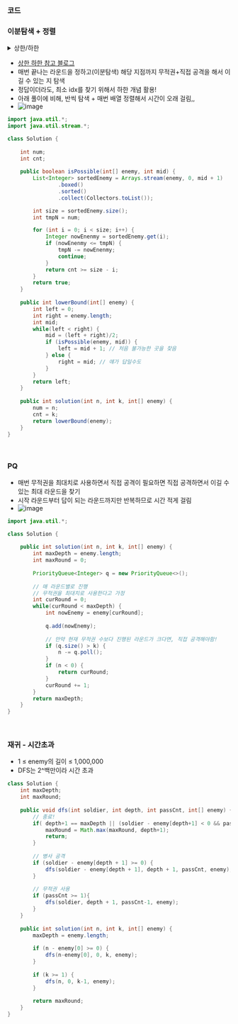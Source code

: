 ### 코드

### 이분탐색 + 정렬

<details>
<summary>상한/하한</summary>
<div markdown="1">

![image](https://github.com/Morning-Algorithm-Study-2023/Algorithm/assets/77563814/0cf36efd-eda1-45c5-becb-1afdd83c4c99)

https://www.figma.com/file/1EF9TgfAKYQMHcmnGz1Qa4/Algorithm?type=whiteboard&node-id=1-427&t=y2xIRQQ4Qe8T3UR7-0
</div>
</details>

- [상한 하한 참고 블로그](https://jackpot53.tistory.com/33)
- 매번 끝나는 라운드을 정하고(이분탐색) 해당 지점까지 무적권+직접 공격을 해서 이길 수 있는 지 탐색
- 정답이더라도, 최소 idx를 찾기 위해서 하한  개념 활용!
- 아래 풀이에 비해, 반씩 탐색 + 매번 배열 정렬해서 시간이 오래 걸림,,
- ![image](https://github.com/Morning-Algorithm-Study-2023/Algorithm/assets/77563814/7a39520c-8b08-47c1-9b0f-0775b5749727)

```java
import java.util.*;
import java.util.stream.*;

class Solution {
    
    int num;
    int cnt;
    
    public boolean isPossible(int[] enemy, int mid) {
        List<Integer> sortedEnemy = Arrays.stream(enemy, 0, mid + 1)
                .boxed()
                .sorted()
                .collect(Collectors.toList());

        int size = sortedEnemy.size();
        int tmpN = num;

        for (int i = 0; i < size; i++) {
            Integer nowEnenmy = sortedEnemy.get(i);
            if (nowEnenmy <= tmpN) {
                tmpN -= nowEnenmy;
                continue;
            }
            return cnt >= size - i; 
        }
        return true;
    }
    
    public int lowerBound(int[] enemy) {
        int left = 0;
        int right = enemy.length;
        int mid;
        while(left < right) {
            mid = (left + right)/2;
            if (isPossible(enemy, mid)) {
                left = mid + 1; // 처음 불가능한 곳을 찾음
            } else {
                right = mid; // 얘가 답일수도
            }
        }
        return left;
    }
    
    public int solution(int n, int k, int[] enemy) {
        num = n;
        cnt = k;
        return lowerBound(enemy);
    }
}
```

</br>


### PQ
- 매번 무적권을 최대치로 사용하면서 직접 공격이 필요하면 직접 공격하면서 이길 수 있는 최대 라운드을 찾기
- 시작 라운드부터 답이 되는 라운드까지만 반복하므로 시간 적게 걸림
- ![image](https://github.com/Morning-Algorithm-Study-2023/Algorithm/assets/77563814/51e71a4f-465a-4cec-ab48-8c1e315cbc76)


```java
import java.util.*;

class Solution {
    
    public int solution(int n, int k, int[] enemy) {
        int maxDepth = enemy.length;
        int maxRound = 0;
        
        PriorityQueue<Integer> q = new PriorityQueue<>();
        
        // 매 라운드별로 진행
        // 무적권을 최대치로 사용한다고 가정
        int curRound = 0;
        while(curRound < maxDepth) {
            int nowEnemy = enemy[curRound];
            
            q.add(nowEnemy);
                
            // 만약 현재 무적권 수보다 진행된 라운드가 크다면, 직접 공격해야함!
            if (q.size() > k) {
                n -= q.poll();
            }
            if (n < 0) {
                return curRound;
            }
            curRound += 1;
        }
        return maxDepth;
    }
}
```



</br>

### 재귀 - 시간초과

- 1 ≤ enemy의 길이 ≤ 1,000,000
- DFS는 2^백만이라 시간 초과

```java
class Solution {
    int maxDepth;
    int maxRound;
    
    public void dfs(int soldier, int depth, int passCnt, int[] enemy) {
        // 종료!
        if( depth+1 == maxDepth || (soldier - enemy[depth+1] < 0 && passCnt == 0)) {
            maxRound = Math.max(maxRound, depth+1);
            return;
        }
        
        // 병사 공격
        if (soldier - enemy[depth + 1] >= 0) {
            dfs(soldier - enemy[depth + 1], depth + 1, passCnt, enemy);
        }
        
        // 무적권 사용
        if (passCnt >= 1){
            dfs(soldier, depth + 1, passCnt-1, enemy);
        }
    }
    
    public int solution(int n, int k, int[] enemy) {
        maxDepth = enemy.length;
        
        if (n - enemy[0] >= 0) {
            dfs(n-enemy[0], 0, k, enemy);
        }
        
        if (k >= 1) {
            dfs(n, 0, k-1, enemy);
        }
        
        return maxRound;
    }
}
```
